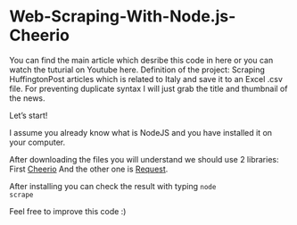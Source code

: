 # Web-Scraping-With-Node.js-Cheerio
You can find the main article which desribe this code in here or you can watch the tuturial on Youtube here.
Definition of the project:  Scraping HuffingtonPost articles which is related to Italy and save it to an Excel .csv file. For preventing duplicate syntax I will just grab the title and thumbnail of the news.

Let’s start!

I assume you already know what is NodeJS and you have installed it on your computer.

After downloading the files you will understand we should use 2 libraries:
First <a href="https://github.com/cheeriojs/cheerio">Cheerio</a> And the other one is <a href="https://www.npmjs.com/package/request">Request</a>.

After installing you can check the result with typing <code>node scrape</code>

Feel free to improve this code :)
